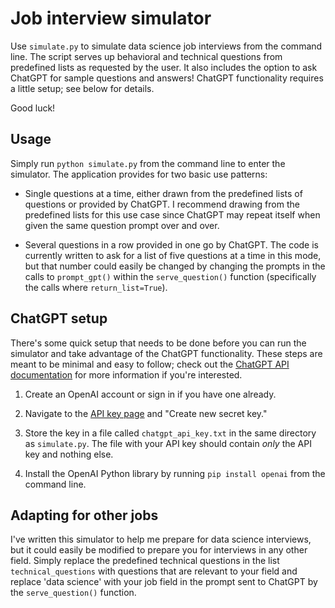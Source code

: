 # Job interview simulator

Use `simulate.py` to simulate data science job interviews from the command line.
The script serves up behavioral and technical questions from predefined lists
as requested by the user. It also includes the option to ask ChatGPT for sample
questions and answers! ChatGPT functionality requires a little setup; see below for details.

Good luck!

## Usage

Simply run `python simulate.py` from the command line to enter the simulator. The application provides for two basic use patterns:

- Single questions at a time, either drawn from the predefined lists of questions or provided by ChatGPT. I recommend drawing from the predefined lists for this use case since ChatGPT may repeat itself when given the same question prompt over and over.  

- Several questions in a row provided in one go by ChatGPT. The code is currently written to ask for a list of five questions at a time in this mode, but that number could easily be changed by changing the prompts in the calls to `prompt_gpt()` within the `serve_question()` function (specifically the calls where `return_list=True`).

## ChatGPT setup

There's some quick setup that needs to be done before you can run the simulator and take advantage of the ChatGPT functionality. These steps are meant to be minimal and easy to follow; check out the [ChatGPT API documentation](https://platform.openai.com/docs/quickstart?context=python) for more information if you're interested.

1. Create an OpenAI account or sign in if you have one already.

1. Navigate to the [API key page](https://platform.openai.com/account/api-keys) and "Create new secret key."

1. Store the key in a file called `chatgpt_api_key.txt` in the same directory as `simulate.py`. The file with your API key should contain *only* the API key and nothing else.

1. Install the OpenAI Python library by running `pip install openai` from the command line. 

## Adapting for other jobs

I've written this simulator to help me prepare for data science interviews, but it could easily be modified to prepare you for interviews in any other field. Simply replace the predefined technical questions in the list `technical_questions` with questions that are relevant to your field and replace 'data science' with your job field in the prompt sent to ChatGPT by the `serve_question()` function.
